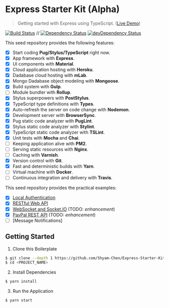 # Express Starter Kit (Alpha)

> Getting started with Express using TypeScript. ([Live Demo](https://expressmongoose-live-demo.herokuapp.com/))

[![Build Status](https://travis-ci.org/Shyam-Chen/Express-Starter-Kit.svg?branch=master)](https://travis-ci.org/Shyam-Chen/Express-Starter-Kit)
 //
[![Dependency Status](https://david-dm.org/Shyam-Chen/Express-Starter-Kit.svg)](https://david-dm.org/Shyam-Chen/Express-Starter-Kit)
[![devDependency Status](https://david-dm.org/Shyam-Chen/Express-Starter-Kit/dev-status.svg)](https://david-dm.org/Shyam-Chen/Express-Starter-Kit?type=dev)

This seed repository provides the following features:
* [x] Start coding **Pug/Stylus/TypeScript** right now.
* [x] App framework with **Express**.
* [x] UI components with **Material**.
* [x] Cloud application hosting with **Heroku**.
* [x] Dadabase cloud hosting with **mLab**.
* [x] Mongo Dadabase object modeling with **Mongoose**.
* [x] Build system with **Gulp**.
* [ ] Module bundler with **Rollup**.
* [x] Stylus superpowers with **PostStylus**.
* [x] TypeScript type definitions with **Types**.
* [x] Auto-refresh the server on code change with **Nodemon**.
* [x] Development server with **BrowserSync**.
* [x] Pug static code analyzer with **PugLint**.
* [x] Stylus static code analyzer with **Stylint**.
* [x] TypeScript static code analyzer with **TSLint**.
* [x] Unit tests with **Mocha** and **Chai**.
* [ ] Keeping application alive with **PM2**.
* [ ] Serving static resources with **Nginx**.
* [ ] Caching with **Varnish**.
* [x] Version control with **Git**.
* [x] Fast and deterministic builds with **Yarn**.
* [ ] Virtual machine with **Docker**.
* [ ] Continuous integration and delivery with **Travis**.

This seed repository provides the practical examples:
* [x] [Local Authentication](https://github.com/Shyam-Chen/Express-Starter-Kit/tree/auth-local)
* [x] [RESTful Web API](https://github.com/Shyam-Chen/Express-Starter-Kit/tree/rest)
* [x] [WebSocket and Socket.IO](https://github.com/Shyam-Chen/Express-Starter-Kit/tree/socket) (TODO: *enhancement*)
* [x] [PayPal REST API](https://github.com/Shyam-Chen/Express-Starter-Kit/tree/paypal-rest-sdk) (TODO: *enhancement*)
* [ ] [Message Notifications]

## Getting Started

1) Clone this Boilerplate
```bash
$ git clone --depth 1 https://github.com/Shyam-Chen/Express-Starter-Kit.git <PROJECT_NAME>
$ cd <PROJECT_NAME>
```

2) Install Dependencies
```bash
$ yarn install
```

3) Run the Application
```bash
$ yarn start
```
